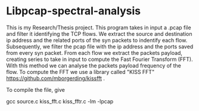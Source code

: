 # Libpcap-spectral-analysis

This is my Research/Thesis project. This program takes in input a .pcap file and filter it identifying the TCP flows.
We extract the source and destination ip address and the related ports of the syn packets to indentify each flow.
Subsequently, we filter the pcap file with the ip address and the ports saved from every syn packet.
From each flow we extract the packets payload, creating series to take in input to compute the Fast Fourier Transform (FFT).
With this method we can analyse the packets payload frequency of the flow.
To compute the FFT we use a library called "KISS FFT" https://github.com/mborgerding/kissfft .

To compile the file, give 

gcc source.c kiss_fft.c kiss_fftr.c -lm -lpcap
 
